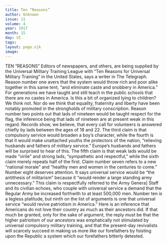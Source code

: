 ```yaml
---
title: Ten “Reasons”
author: Unknown
issue: 11
volume: 4
year: 1917
month: 15
day: VI
tags:
layout: page.njk
image:
---
```

TEN “REASONS”    Editors of newspapers, and others, are being supplied by the Universal Military Training League with “Ten Reasons for Universal Military Training” in the United States, says a writer in The Telegraph. Reason number one avers that the system would throw rich and poor alike together in this same tent, “and eliminate caste and snobbery in America.” For generations we have taught and still teach in the public schools that there are no castes in America. Is this a bit of organized lying to children? We think not. Nor do we think that equality, fraternity and liberty have been notably promoted in the strongholds of military conscription.       Reason number two points out that lads of nineteen would be taught respect for the flag, the inference being that lads of nineteen are at present weak in this regard. Records show, we believe, that every call for volunteers is answered chiefly by lads between the ages of 18 and 22. The third claim is that compulsory service would broaden a boy’s character, while the fourth is that it would make unattached youths the protectors of the nation, “relieving husbands and fathers of military service.” Europe’s husbands and fathers will be surprised to hear of this.       The fifth claim is that weak lads would be made “virile” and strong lads, “sympathetic and respectful,” while the sixth claim merely repeats half of the first. Claim number seven refers to a new “national morale” and “healthy men and women in the centuries to come.” Number eight deserves attention. It says universal service would be “the antithesis of militarism” because it “would render a large standing army unnecessary.” This claim is respectfully referred to the Army Genera] Staff and its civilian echoes, who couple with universal service a demand that the Regular Army be increased forthwith to at least 500,000 men.       Number ten is a legless platitude, but ninth on the list of arguments is one that universal service “would revive patriotism in America.” Here is an inference that Americans do not love their country as much as their ancestors did. If that much be granted, only for the sake of argument, the reply must be that the higher patriotism of our ancestors was emphatically not stimulated by universal compulsory military training, and that the present-day revivalists will scarcely succeed in making us more like our forefathers by foisting upon the Republic a system which our forefathers bitterly detested. 




